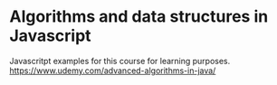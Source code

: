 # Algorithms and data structures in Javascript


Javascritpt examples for this course for learning purposes. 
https://www.udemy.com/advanced-algorithms-in-java/
